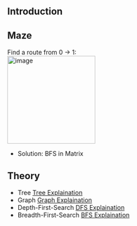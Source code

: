 

## Introduction




## Maze

Find a route from 0 -> 1:  <br>
<img width="200" alt="image" src="https://user-images.githubusercontent.com/93315926/183321709-ac7c1325-16ac-4776-ad68-5bb99213153e.png">

* Solution: BFS in Matrix

## Theory

* Tree     [Tree Explaination](https://www.geeksforgeeks.org/binary-tree-data-structure/?ref=gcse)
* Graph    [Graph Explaination](https://www.geeksforgeeks.org/graph-data-structure-and-algorithms/?ref=gcse) 
* Depth-First-Search      [DFS Explaination](https://brilliant.org/wiki/depth-first-search-dfs/#complexity-of-depth-first-search)
* Breadth-First-Search      [BFS Explaination](https://www.youtube.com/watch?v=xlVX7dXLS64) 


